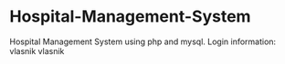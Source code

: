 # Hospital-Management-System
Hospital Management System using php and mysql. 
Login information: vlasnik vlasnik
